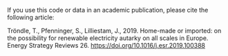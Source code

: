 If you use this code or data in an academic publication, please cite the following article:

Tröndle, T., Pfenninger, S., Lilliestam, J., 2019. Home-made or imported: on the possibility for renewable electricity autarky on all scales in Europe. Energy Strategy Reviews 26. https://doi.org/10.1016/j.esr.2019.100388

